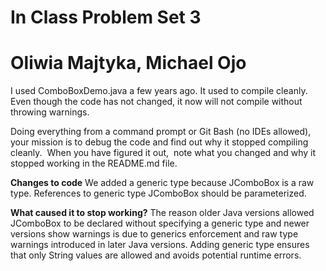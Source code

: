 # In Class Problem Set 3
# Oliwia Majtyka, Michael Ojo

I used ComboBoxDemo.java a few years ago.  It used to compile cleanly.  Even though the code has not changed, it now  will not compile without throwing warnings.

Doing everything from a command prompt or Git Bash (no IDEs allowed), your mission is to debug the code and find out why it stopped compiling cleanly.  When you have figured it out,  note what you changed and why it stopped working in the README.md file.


**Changes to code**
We added a generic type <String> because JComboBox is a raw type. References to generic type JComboBox<E> should be parameterized. 


**What caused it to stop working?**
The reason older Java versions allowed JComboBox to be declared without specifying a generic type and newer versions show warnings is due to generics enforcement and raw type warnings introduced in later Java versions. Adding generic type ensures that only String values are allowed and avoids potential runtime errors.
